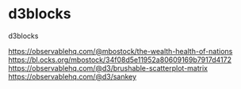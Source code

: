 # d3blocks
d3blocks


https://observablehq.com/@mbostock/the-wealth-health-of-nations
https://bl.ocks.org/mbostock/34f08d5e11952a80609169b7917d4172
https://observablehq.com/@d3/brushable-scatterplot-matrix
https://observablehq.com/@d3/sankey
